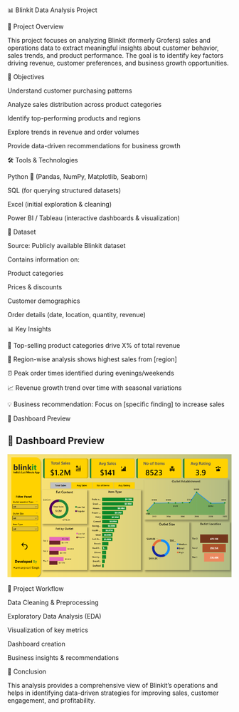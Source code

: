 📊 Blinkit Data Analysis Project


📌 Project Overview

This project focuses on analyzing Blinkit (formerly Grofers) sales and operations data to extract meaningful insights about customer behavior, sales trends, and product performance. The goal is to identify key factors driving revenue, customer preferences, and business growth opportunities.



🎯 Objectives

Understand customer purchasing patterns

Analyze sales distribution across product categories

Identify top-performing products and regions

Explore trends in revenue and order volumes

Provide data-driven recommendations for business growth




🛠️ Tools & Technologies



Python 🐍 (Pandas, NumPy, Matplotlib, Seaborn)

SQL (for querying structured datasets)

Excel (initial exploration & cleaning)

Power BI / Tableau (interactive dashboards & visualization)

📂 Dataset

Source: Publicly available Blinkit dataset

Contains information on:

Product categories

Prices & discounts

Customer demographics

Order details (date, location, quantity, revenue)

📊 Key Insights

🥇 Top-selling product categories drive X% of total revenue

📍 Region-wise analysis shows highest sales from [region]

⏰ Peak order times identified during evenings/weekends

📈 Revenue growth trend over time with seasonal variations

💡 Business recommendation: Focus on [specific finding] to increase sales

📸 Dashboard Preview

## 📸 Dashboard Preview  
![Blinkit Dashboard](blinkit%20project%20data%20analysis/dashboard.png)



🚀 Project Workflow

Data Cleaning & Preprocessing

Exploratory Data Analysis (EDA)

Visualization of key metrics

Dashboard creation

Business insights & recommendations

📌 Conclusion

This analysis provides a comprehensive view of Blinkit’s operations and helps in identifying data-driven strategies for improving sales, customer engagement, and profitability.
